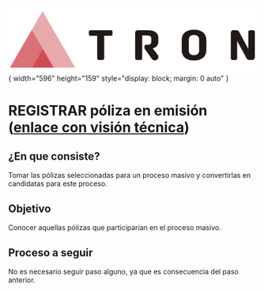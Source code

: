 ![Imagen LOGO](./00-Imagen/logo-TRON.png){ width="596" height="159" style="display: block; margin: 0 auto" }

[//]: # (---)
[//]: # (tags:)
[//]: # (  - negocio)
[//]: # (  - analista)
[//]: # (  - implementador)
[//]: # (  - desarrollador)
[//]: # (---)

# REGISTRAR póliza en emisión ([enlace con visión técnica][Tecnica])

## **¿En que consiste?**
Tomar las pólizas seleccionadas para un proceso masivo y convertirlas en candidatas para este proceso.

## **Objetivo**
Conocer aquellas pólizas que participarían en el proceso masivo.

## **Proceso a seguir**
No es necesario seguir paso alguno, ya que es consecuencia del paso anterior.

[//]: # (## **Vínculos**)
[//]: # (## **Preguntas frecuentes**)

[Tecnica]: <./REGISTRAR-proceso-masivo-poliza-emision-TECNICA.md>